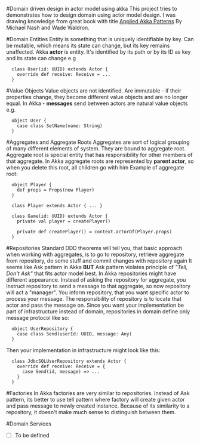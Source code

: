 #Domain driven design in actor model using akka
This project tries to demonstrates how to design domain using actor model design.
I was drawing knowledge from great book with title [Applied Akka Patterns](http://shop.oreilly.com/product/0636920043577.do)
By Michael Nash and Wade Waldron.

#Domain Entities
Entity is something that is uniquely identifiable by key.
Can be mutable, which means its state can change, but its key remains unaffected.
Akka **actor** is entity. It's identified by its path or by its ID as key and its state can change e.g

```
  class User(id: UUID) extends Actor {
    override def receive: Receive = ...
  }
```
#Value Objects
Value objects are not identified.
Are immutable - if their properties change, they become different value objects and are no longer equal.
In Akka - **messages** send between actors are natural value objects e.g.

```
  object User {
    case class SetName(name: String)
  }
```
#Aggregates and Aggregate Roots
Aggregates are sort of logical grouping of many different elements of system.
They are bound to aggregate root.
Aggregate root is special entity that has responsibility for other members of that aggregate.
In Akka aggregate roots are represented by **parent actor**, so when you delete this root, all children go with him
Example of aggregate root:

```
  object Player {
    def props = Props(new Player)
  }
  
  class Player extends Actor { ... }
  
  class Game(id: UUID) extends Actor {
    private val player = createPlayer()
    
    private def createPlayer() = context.actorOf(Player.props)
  }
```
#Repositories
Standard DDD theorems will tell you, that basic approach when working with aggregates, is to go to repository, retrieve
aggregate from repository, do some stuff and commit changes with repository again
It seems like Ask pattern in Akka **BUT** Ask pattern violates principle of _"Tell, Don't Ask"_ that fits actor model best.
In Akka repositories might have different appearance.
Instead of asking the repository for aggregate, you instruct repository to send a message to that aggregate, so now
repository will act a "manager". You inform repository, that you want specific actor to process your message.
The responsibility of repository is to locate that actor and pass the message on.
Since you want your implementation be part of infrastructure instead of domain, repositories in domain define only 
message protocol like so:

```
  object UserRepository {
    case class Send(userId: UUID, message: Any)
  }
```
Then your implementation in infrastructure might look like this:

```
  class JdbcSQLUserRepository extends Actor {
    override def receive: Receive = {
      case Send(id, message) => ...
    }
  }
```
#Factories
In Akka factories are very similar to repositories. Instead of Ask pattern, its better to use tell pattern 
where factory will create given actor and pass message to newly created instance.
Because of its similarity to a repository, it doesn't make much sense to distinguish between them.

#Domain Services
- [ ] To be defined
